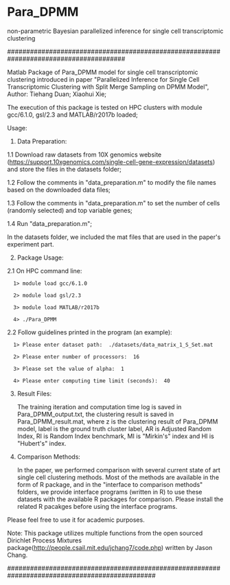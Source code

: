 # Para_DPMM
non-parametric Bayesian parallelized inference for single cell transcriptomic clustering


#######################################################################################

Matlab Package of Para_DPMM model for single cell transcriptomic clustering introduced in paper "Parallelized Inference for Single Cell Transcriptomic Clustering with Split Merge Sampling on DPMM Model", Author: Tiehang Duan; Xiaohui Xie;

The execution of this package is tested on HPC clusters with module gcc/6.1.0, gsl/2.3 and MATLAB/r2017b loaded; 



Usage:


1. Data Preparation:

1.1 Download raw datasets from 10X genomics website (https://support.10xgenomics.com/single-cell-gene-expression/datasets) and store the files in the datasets folder;

1.2 Follow the comments in "data_preparation.m" to modify the file names based on the downloaded data files;

1.3 Follow the comments in "data_preparation.m" to set the number of cells (randomly selected) and top variable genes;

1.4 Run "data_preparation.m";

In the datasets folder, we included the mat files that are used in the paper's experiment part.



2. Package Usage:

2.1 On HPC command line:

      1> module load gcc/6.1.0

      2> module load gsl/2.3

      3> module load MATLAB/r2017b

      4> ./Para_DPMM

2.2 Follow guidelines printed in the program (an example):

      1> Please enter dataset path:  ./datasets/data_matrix_1_S_Set.mat

      2> Please enter number of processors:  16

      3> Please set the value of alpha:  1

      4> Please enter computing time limit (seconds):  40



3. Result Files:

      The training iteration and computation time log is saved in Para_DPMM_output.txt, the clustering result is saved in Para_DPMM_result.mat, where z is the clustering result of Para_DPMM model, label is the ground truth cluster label, AR is Adjusted Random Index, RI is Random Index benchmark, MI is "Mirkin's" index and HI is "Hubert's" index.


4. Comparison Methods:

      In the paper, we performed comparison with several current state of art single cell clustering methods. Most of the methods are available in the form of R package, and in the "interface to comparison methods" folders, we provide interface programs (written in R) to use these datasets with the available R packages for comparison. Please install the related R pacakges before using the interface programs.







Please feel free to use it for academic purposes.


Note: This package utilizes multiple functions from the open sourced Dirichlet Process Mixtures package(http://people.csail.mit.edu/jchang7/code.php) written by Jason Chang. 

###############################################################################################


